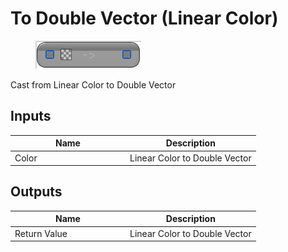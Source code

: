 # To Double Vector (Linear Color)

<div align="left" data-full-width="false">

<figure><img src="../../../../api/Math/Conversions/To_Double_Vector_(Linear_Color).png" alt=""><figcaption></figcaption></figure>

</div>

Cast from Linear Color to Double Vector

## Inputs

<table><thead><tr><th width="170">Name</th><th>Description</th></tr></thead><tbody><tr><td>Color</td><td>Linear Color to Double Vector</td></tr></tbody></table>

## Outputs

<table><thead><tr><th width="170">Name</th><th>Description</th></tr></thead><tbody><tr><td>Return Value</td><td>Linear Color to Double Vector</td></tr></tbody></table>
